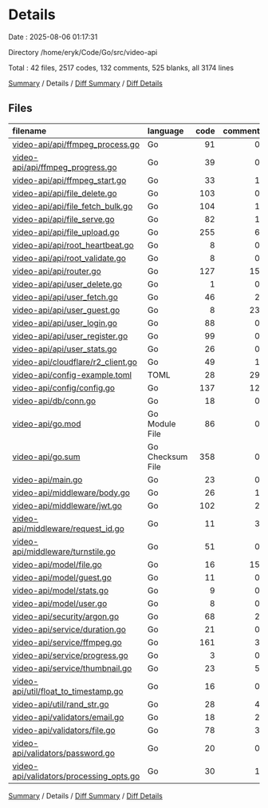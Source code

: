 # Details

Date : 2025-08-06 01:17:31

Directory /home/eryk/Code/Go/src/video-api

Total : 42 files,  2517 codes, 132 comments, 525 blanks, all 3174 lines

[Summary](results.md) / Details / [Diff Summary](diff.md) / [Diff Details](diff-details.md)

## Files
| filename | language | code | comment | blank | total |
| :--- | :--- | ---: | ---: | ---: | ---: |
| [video-api/api/ffmpeg\_process.go](/video-api/api/ffmpeg_process.go) | Go | 91 | 0 | 21 | 112 |
| [video-api/api/ffmpeg\_progress.go](/video-api/api/ffmpeg_progress.go) | Go | 39 | 0 | 12 | 51 |
| [video-api/api/ffmpeg\_start.go](/video-api/api/ffmpeg_start.go) | Go | 33 | 1 | 10 | 44 |
| [video-api/api/file\_delete.go](/video-api/api/file_delete.go) | Go | 103 | 0 | 18 | 121 |
| [video-api/api/file\_fetch\_bulk.go](/video-api/api/file_fetch_bulk.go) | Go | 104 | 1 | 17 | 122 |
| [video-api/api/file\_serve.go](/video-api/api/file_serve.go) | Go | 82 | 1 | 16 | 99 |
| [video-api/api/file\_upload.go](/video-api/api/file_upload.go) | Go | 255 | 6 | 52 | 313 |
| [video-api/api/root\_heartbeat.go](/video-api/api/root_heartbeat.go) | Go | 8 | 0 | 4 | 12 |
| [video-api/api/root\_validate.go](/video-api/api/root_validate.go) | Go | 8 | 0 | 4 | 12 |
| [video-api/api/router.go](/video-api/api/router.go) | Go | 127 | 15 | 37 | 179 |
| [video-api/api/user\_delete.go](/video-api/api/user_delete.go) | Go | 1 | 0 | 1 | 2 |
| [video-api/api/user\_fetch.go](/video-api/api/user_fetch.go) | Go | 46 | 2 | 11 | 59 |
| [video-api/api/user\_guest.go](/video-api/api/user_guest.go) | Go | 8 | 23 | 8 | 39 |
| [video-api/api/user\_login.go](/video-api/api/user_login.go) | Go | 88 | 0 | 19 | 107 |
| [video-api/api/user\_register.go](/video-api/api/user_register.go) | Go | 99 | 0 | 23 | 122 |
| [video-api/api/user\_stats.go](/video-api/api/user_stats.go) | Go | 26 | 0 | 8 | 34 |
| [video-api/cloudflare/r2\_client.go](/video-api/cloudflare/r2_client.go) | Go | 49 | 1 | 11 | 61 |
| [video-api/config-example.toml](/video-api/config-example.toml) | TOML | 28 | 29 | 16 | 73 |
| [video-api/config/config.go](/video-api/config/config.go) | Go | 137 | 12 | 40 | 189 |
| [video-api/db/conn.go](/video-api/db/conn.go) | Go | 18 | 0 | 6 | 24 |
| [video-api/go.mod](/video-api/go.mod) | Go Module File | 86 | 0 | 5 | 91 |
| [video-api/go.sum](/video-api/go.sum) | Go Checksum File | 358 | 0 | 1 | 359 |
| [video-api/main.go](/video-api/main.go) | Go | 23 | 0 | 8 | 31 |
| [video-api/middleware/body.go](/video-api/middleware/body.go) | Go | 26 | 1 | 6 | 33 |
| [video-api/middleware/jwt.go](/video-api/middleware/jwt.go) | Go | 102 | 2 | 18 | 122 |
| [video-api/middleware/request\_id.go](/video-api/middleware/request_id.go) | Go | 11 | 3 | 4 | 18 |
| [video-api/middleware/turnstile.go](/video-api/middleware/turnstile.go) | Go | 51 | 0 | 11 | 62 |
| [video-api/model/file.go](/video-api/model/file.go) | Go | 16 | 15 | 4 | 35 |
| [video-api/model/guest.go](/video-api/model/guest.go) | Go | 11 | 0 | 2 | 13 |
| [video-api/model/stats.go](/video-api/model/stats.go) | Go | 9 | 0 | 2 | 11 |
| [video-api/model/user.go](/video-api/model/user.go) | Go | 8 | 0 | 3 | 11 |
| [video-api/security/argon.go](/video-api/security/argon.go) | Go | 68 | 2 | 19 | 89 |
| [video-api/service/duration.go](/video-api/service/duration.go) | Go | 21 | 0 | 7 | 28 |
| [video-api/service/ffmpeg.go](/video-api/service/ffmpeg.go) | Go | 161 | 3 | 35 | 199 |
| [video-api/service/progress.go](/video-api/service/progress.go) | Go | 3 | 0 | 3 | 6 |
| [video-api/service/thumbnail.go](/video-api/service/thumbnail.go) | Go | 23 | 5 | 9 | 37 |
| [video-api/util/float\_to\_timestamp.go](/video-api/util/float_to_timestamp.go) | Go | 16 | 0 | 6 | 22 |
| [video-api/util/rand\_str.go](/video-api/util/rand_str.go) | Go | 28 | 4 | 6 | 38 |
| [video-api/validators/email.go](/video-api/validators/email.go) | Go | 18 | 2 | 6 | 26 |
| [video-api/validators/file.go](/video-api/validators/file.go) | Go | 78 | 3 | 20 | 101 |
| [video-api/validators/password.go](/video-api/validators/password.go) | Go | 20 | 0 | 7 | 27 |
| [video-api/validators/processing\_opts.go](/video-api/validators/processing_opts.go) | Go | 30 | 1 | 9 | 40 |

[Summary](results.md) / Details / [Diff Summary](diff.md) / [Diff Details](diff-details.md)